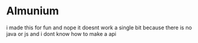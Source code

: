 # Almunium
i made this for fun and nope it doesnt work a single bit because there is no java or js and i dont know how to make a api
